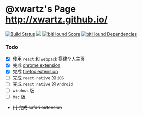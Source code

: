 # @xwartz's Page http://xwartz.github.io/
[![Build Status](https://travis-ci.org/xwartz/xwartz.github.com.svg?branch=master)](https://travis-ci.org/xwartz/xwartz.github.com)
![](https://david-dm.org/xwartz/xwartz.github.com.svg)
[![bitHound Score](https://www.bithound.io/github/xwartz/xwartz.github.com/badges/score.svg)](https://www.bithound.io/github/xwartz/xwartz.github.com)
[![bitHound Dependencies](https://www.bithound.io/github/xwartz/xwartz.github.com/badges/dependencies.svg)](https://www.bithound.io/github/xwartz/xwartz.github.com/master/dependencies/npm)


### Todo
- [x] 使用 `react` 和 `webpack` 搭建个人主页
- [x] 完成 [chrome extension](./chrome.zip)
- [x] 完成 [firefox extension](./firefox.crx)
- [ ] 完成 `react native` 的 `iOS` 
- [ ] 完成 `react native` 的 `Android` 
- [ ] `windows` 版
- [ ] `Mac` 版
- ~~[ ] 完成 safari extension~~

